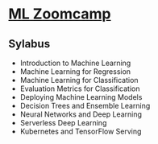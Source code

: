 # [ML Zoomcamp](https://github.com/DataTalksClub/machine-learning-zoomcamp)

## Sylabus
* Introduction to Machine Learning
* Machine Learning for Regression
* Machine Learning for Classification
* Evaluation Metrics for Classification
* Deploying Machine Learning Models
* Decision Trees and Ensemble Learning
* Neural Networks and Deep Learning
* Serverless Deep Learning
* Kubernetes and TensorFlow Serving
